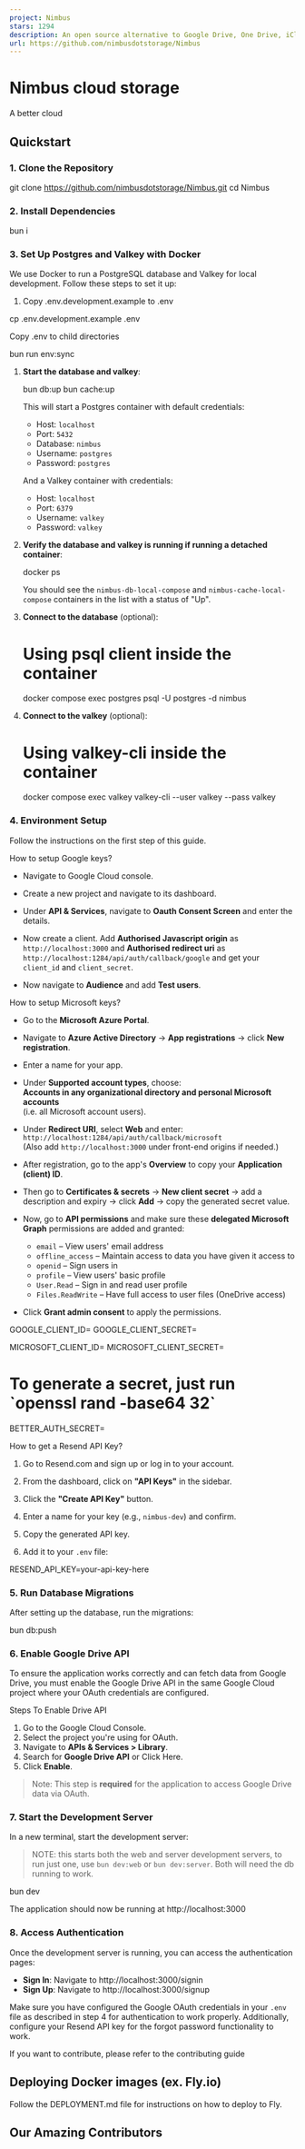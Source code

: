 ```yaml
---
project: Nimbus
stars: 1294
description: An open source alternative to Google Drive, One Drive, iCloud, etc.
url: https://github.com/nimbusdotstorage/Nimbus
---
```


Nimbus cloud storage
====================

A better cloud

Quickstart
----------

### 1\. Clone the Repository

git clone https://github.com/nimbusdotstorage/Nimbus.git
cd Nimbus

### 2\. Install Dependencies

bun i

### 3\. Set Up Postgres and Valkey with Docker

We use Docker to run a PostgreSQL database and Valkey for local development. Follow these steps to set it up:

1.  Copy .env.development.example to .env

cp .env.development.example .env

Copy .env to child directories

bun run env:sync

1.  **Start the database and valkey**:
    
    bun db:up
    bun cache:up
    
    This will start a Postgres container with default credentials:
    
    -   Host: `localhost`
    -   Port: `5432`
    -   Database: `nimbus`
    -   Username: `postgres`
    -   Password: `postgres`
    
    And a Valkey container with credentials:
    
    -   Host: `localhost`
    -   Port: `6379`
    -   Username: `valkey`
    -   Password: `valkey`
2.  **Verify the database and valkey is running if running a detached container**:
    
    docker ps
    
    You should see the `nimbus-db-local-compose` and `nimbus-cache-local-compose` containers in the list with a status of "Up".
    
3.  **Connect to the database** (optional):
    
    # Using psql client inside the container
    docker compose exec postgres psql -U postgres -d nimbus
    
4.  **Connect to the valkey** (optional):
    
    # Using valkey-cli inside the container
    docker compose exec valkey valkey-cli --user valkey --pass valkey
    

### 4\. Environment Setup

Follow the instructions on the first step of this guide.

How to setup Google keys?  

-   Navigate to Google Cloud console.
    
-   Create a new project and navigate to its dashboard.
    
-   Under **API & Services**, navigate to **Oauth Consent Screen** and enter the details.
    
-   Now create a client. Add **Authorised Javascript origin** as `http://localhost:3000` and **Authorised redirect uri** as `http://localhost:1284/api/auth/callback/google` and get your `client_id` and `client_secret`.
    
-   Now navigate to **Audience** and add **Test users**.
    

How to setup Microsoft keys?  

-   Go to the **Microsoft Azure Portal**.
    
-   Navigate to **Azure Active Directory** → **App registrations** → click **New registration**.
    
-   Enter a name for your app.
    
-   Under **Supported account types**, choose:  
    **Accounts in any organizational directory and personal Microsoft accounts**  
    (i.e. all Microsoft account users).
    
-   Under **Redirect URI**, select **Web** and enter:  
    `http://localhost:1284/api/auth/callback/microsoft`  
    (Also add `http://localhost:3000` under front-end origins if needed.)
    
-   After registration, go to the app's **Overview** to copy your **Application (client) ID**.
    
-   Then go to **Certificates & secrets** → **New client secret** → add a description and expiry → click **Add** → copy the generated secret value.
    
-   Now, go to **API permissions** and make sure these **delegated Microsoft Graph** permissions are added and granted:
    
    -   `email` – View users' email address
    -   `offline_access` – Maintain access to data you have given it access to
    -   `openid` – Sign users in
    -   `profile` – View users' basic profile
    -   `User.Read` – Sign in and read user profile
    -   `Files.ReadWrite` – Have full access to user files (OneDrive access)
-   Click **Grant admin consent** to apply the permissions.
    

GOOGLE\_CLIENT\_ID=
GOOGLE\_CLIENT\_SECRET=

MICROSOFT\_CLIENT\_ID=
MICROSOFT\_CLIENT\_SECRET=

# To generate a secret, just run \`openssl rand -base64 32\`
BETTER\_AUTH\_SECRET=

How to get a Resend API Key?  

1.  Go to Resend.com and sign up or log in to your account.
    
2.  From the dashboard, click on **"API Keys"** in the sidebar.
    
3.  Click the **"Create API Key"** button.
    
4.  Enter a name for your key (e.g., `nimbus-dev`) and confirm.
    
5.  Copy the generated API key.
    
6.  Add it to your `.env` file:
    

RESEND\_API\_KEY=your-api-key-here

### 5\. Run Database Migrations

After setting up the database, run the migrations:

bun db:push

### 6\. Enable Google Drive API

To ensure the application works correctly and can fetch data from Google Drive, you must enable the Google Drive API in the same Google Cloud project where your OAuth credentials are configured.

Steps To Enable Drive API  

1.  Go to the Google Cloud Console.
2.  Select the project you're using for OAuth.
3.  Navigate to **APIs & Services > Library**.
4.  Search for **Google Drive API** or Click Here.
5.  Click **Enable**.

> Note: This step is **required** for the application to access Google Drive data via OAuth.

### 7\. Start the Development Server

In a new terminal, start the development server:

> NOTE: this starts both the web and server development servers, to run just one, use `bun dev:web` or `bun dev:server`. Both will need the db running to work.

bun dev

The application should now be running at http://localhost:3000

### 8\. Access Authentication

Once the development server is running, you can access the authentication pages:

-   **Sign In**: Navigate to http://localhost:3000/signin
-   **Sign Up**: Navigate to http://localhost:3000/signup

Make sure you have configured the Google OAuth credentials in your `.env` file as described in step 4 for authentication to work properly. Additionally, configure your Resend API key for the forgot password functionality to work.

If you want to contribute, please refer to the contributing guide

Deploying Docker images (ex. Fly.io)
------------------------------------

Follow the DEPLOYMENT.md file for instructions on how to deploy to Fly.

Our Amazing Contributors
------------------------
